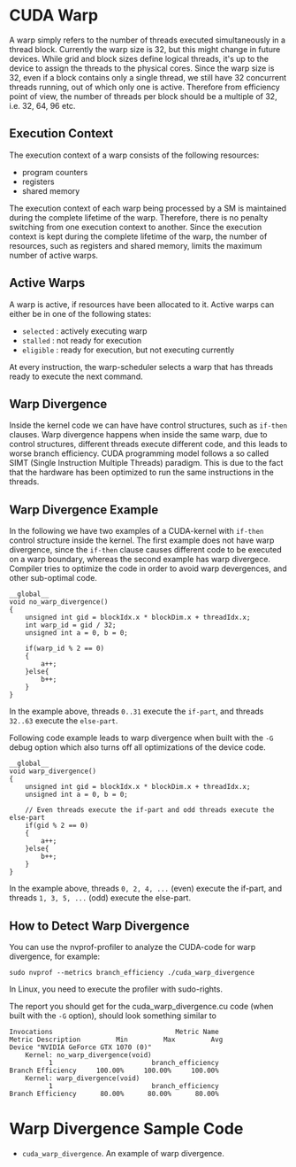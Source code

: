 # CUDA Warp

A warp simply refers to the number of threads executed simultaneously in a thread block. Currently the warp size is 32, but this might change in future devices.
While grid and block sizes define logical threads, it's up to the device to assign the threads to the physical cores. Since the warp size is 32, even if a block
contains only a single thread, we still have 32 concurrent threads running, out of which only one is active. Therefore from efficiency point of view, the number of threads
per block should be a multiple of 32, i.e. 32, 64, 96 etc.

## Execution Context

The execution context of a warp consists of the following resources:

* program counters
* registers
* shared memory

The execution context of each warp being processed by a SM is maintained during the complete lifetime of the warp. Therefore, there is no penalty switching
from one execution context to another. Since the execution context is kept during the complete lifetime of the warp, the number of resources, such as registers and shared memory, 
limits the maximum number of active warps.

## Active Warps

A warp is active, if resources have been allocated to it. Active warps can either be in one of the following states:

* `selected` : actively executing warp
* `stalled` : not ready for execution
* `eligible` : ready for execution, but not executing currently

At every instruction, the warp-scheduler selects a warp that has threads ready to execute the next command.

## Warp Divergence

Inside the kernel code we can have have control structures, such as `if-then` clauses. Warp divergence happens when inside the same warp, due to control structures,
different threads execute different code, and this leads to worse branch efficiency. CUDA programming model follows a so called SIMT (Single Instruction Multiple Threads)
paradigm. This is due to the fact that the hardware has been optimized to run the same instructions in the threads.

## Warp Divergence Example

In the following we have two examples of a CUDA-kernel with `if-then` control structure inside the kernel. The first example does not have warp divergence, since the
`if-then` clause causes different code to be executed on a warp boundary, whereas the second example has warp divergece. Compiler tries to optimize the code in order
to avoid warp devergences, and other sub-optimal code. 

```
__global__
void no_warp_divergence()
{
    unsigned int gid = blockIdx.x * blockDim.x + threadIdx.x;
    int warp_id = gid / 32;
    unsigned int a = 0, b = 0;

    if(warp_id % 2 == 0)
    {
        a++;
    }else{
        b++;
    }
}
```

In the example above, threads `0..31` execute the `if-part`, and threads `32..63` execute the `else-part`.

Following code example leads to warp divergence when built with the `-G` debug option which also turns off all optimizations of the device code.

```
__global__
void warp_divergence()
{
    unsigned int gid = blockIdx.x * blockDim.x + threadIdx.x;
    unsigned int a = 0, b = 0;

    // Even threads execute the if-part and odd threads execute the else-part
    if(gid % 2 == 0)
    {
        a++;
    }else{
        b++;
    }
}
```

In the example above, threads `0, 2, 4, ...` (even) execute the if-part, and threads `1, 3, 5, ...` (odd) execute the else-part.

## How to Detect Warp Divergence

You can use the nvprof-profiler to analyze the CUDA-code for warp divergence, for example:

```
sudo nvprof --metrics branch_efficiency ./cuda_warp_divergence

```

In Linux, you need to execute the profiler with sudo-rights.

The report you should get for the cuda_warp_divergence.cu code (when built with the `-G` option), should look something similar to

```
Invocations                               Metric Name                        Metric Description         Min         Max         Avg
Device "NVIDIA GeForce GTX 1070 (0)"
    Kernel: no_warp_divergence(void)
          1                         branch_efficiency                         Branch Efficiency     100.00%     100.00%     100.00%
    Kernel: warp_divergence(void)
          1                         branch_efficiency                         Branch Efficiency      80.00%      80.00%      80.00%
```

# Warp Divergence Sample Code

* `cuda_warp_divergence`. An example of warp divergence.
